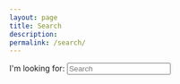 ```yaml
---
layout: page
title: Search
description: 
permalink: /search/
---
```


<!-- Html Elements for Search -->
<form class="">
<div id="search-container">
<div class="form-group">
<label for="search-input">I'm looking for:</label>
<input type="text" class="form-control form-control-lg" id="search-input" placeholder="Search">
</div>
<ul id="results-container"></ul>
</div>
</form>

<!-- Script pointing to search-script.js -->
<script src="{{ site.baseurl }}/js/search-script.js" type="text/javascript"></script>

<!-- Configuration -->
<script>
SimpleJekyllSearch({
  searchInput: document.getElementById('search-input'),
  resultsContainer: document.getElementById('results-container'),
  json: '/search.json'
})
</script>
